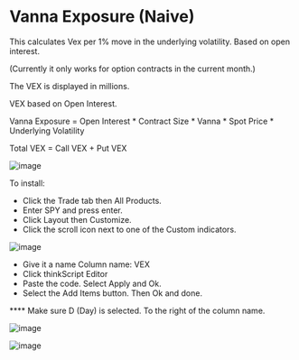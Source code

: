 # Vanna Exposure (Naive)

This calculates Vex per 1% move in the underlying volatility. Based on open interest.

(Currently it only works for option contracts in the current month.)

The VEX is displayed in millions.

VEX based on Open Interest.

Vanna Exposure = Open Interest * Contract Size * Vanna * Spot Price * Underlying Volatility

Total VEX = Call VEX + Put VEX

![image](https://github.com/revelldd/thinkscript/assets/158004168/7a2857be-f690-46ff-91de-d64e32a60cb3)

To install:
  - Click the Trade tab then All Products.
  - Enter SPY and press enter.
  - Click Layout then Customize.
  - Click the scroll icon next to one of the Custom indicators.

![image](https://github.com/revelldd/thinkscript/assets/158004168/e892bba4-ed2b-4c2b-80f4-57abd071079a)

- Give it a name Column name: VEX
- Click thinkScript Editor
- Paste the code. Select Apply and Ok.
- Select the Add Items button. Then Ok and done. 

**** Make sure D (Day) is selected. To the right of the column name.

![image](https://github.com/revelldd/thinkscript/assets/158004168/352debd1-8eb1-451e-be6d-fd95e6eece6b)

![image](https://github.com/2187Nick/thinkscript/assets/75052782/38a6b673-2780-4e1c-a9dd-85299ee37754)
